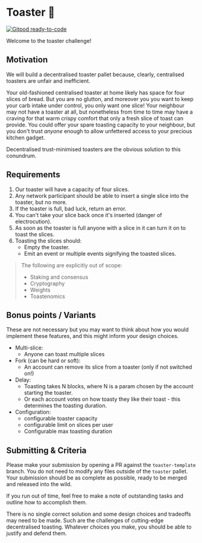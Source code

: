 # Toaster 🍞

[![Gitpod ready-to-code](https://img.shields.io/badge/Gitpod-ready--to--code-blue?logo=gitpod)](https://gitpod.io/#https://github.com/dandanlen/substrate-node-template/-/tree/dandanlen/challenge-template)

Welcome to the toaster challenge!

## Motivation

We will build a decentralised toaster pallet because, clearly, centralised toasters are unfair and inefficient.

Your old-fashioned centralised toaster at home likely has space for four slices of bread. But you are no glutton, and moreover you
you want to keep your carb intake under control, you only want one slice! Your neighbour may not have a toaster at all, but
nonetheless from time to time may have a craving for that warm crispy comfort that only a fresh
slice of toast can provide. You could offer your spare toasting capacity to your neighbour, but you don't
trust *anyone* enough to allow unfettered access to your precious kitchen gadget.

Decentralised trust-minimised toasters are the obvious solution to this conundrum.

## Requirements

1. Our toaster will have a capacity of four slices.
2. Any network participant should be able to insert a single slice into the toaster, but no more.
3. If the toaster is full, bad luck, return an error.
4. You can't take your slice back once it's inserted (danger of electrocution).
5. As soon as the toaster is full anyone with a slice in it can turn it on to toast the slices.
6. Toasting the slices should:
    - Empty the toaster.
    - Emit an event or multiple events signifying the toasted slices.

> The following are explicitly out of scope:
>
> - Staking and consensus
> - Cryptography
> - Weights
> - Toastenomics

## Bonus points / Variants

These are not necessary but you may want to think about how you would implement these features, and this might inform your design choices.

- Multi-slice:
  - Anyone can toast multiple slices
- Fork (can be hard or soft):
  - An account can remove its slice from a toaster (only if not switched on!)
- Delay:
  - Toasting takes N blocks, where N is a param chosen by the account starting the toaster.
  - Or each account votes on how toasty they like their toast - this determines the toasting duration.
- Configuration:
  - configurable toaster capacity
  - configurable limit on slices per user
  - Configurable max toasting duration

## Submitting & Criteria

Please make your submission by opening a PR against the `toaster-template` branch. You do not need to modify any files outside of the `toaster` pallet. Your submission should be as complete as possible, ready to be merged and released into the wild.

If you run out of time, feel free to make a note of outstanding tasks and outline how to accomplish them.

There is no single correct solution and some design choices and tradeoffs may need to be made. Such are the challenges of cutting-edge decentralised toasting. Whatever choices you make, you should be able to justify and defend them.
